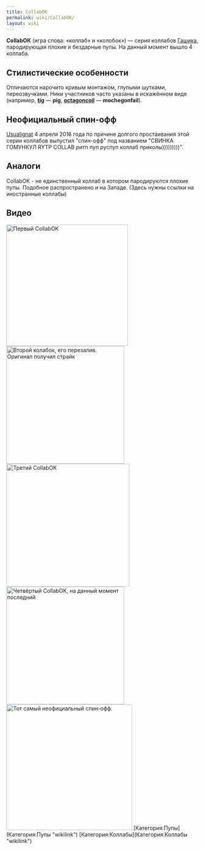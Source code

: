 ```yaml
---
title: CollabОК
permalink: wiki/CollabОК/
layout: wiki
---
```


**CollabОК** (игра слова: «коллаб» и «колобок») — серия коллабов
[Гашика](/wiki/Gashik "wikilink"), пародирующая плохие и бездарные пупы. На
данный момент вышло 4 коллаба.

## Стилистические особенности

Отличаются нарочито кривым монтажом, глупыми шутками, переозвучками.
Ники участников часто указаны в искажённом виде (например,
**[tig](tig "wikilink")** — **pig**,
**[octagoncoil](octagoncoil "wikilink")** — **mochegonfail**).

## Неофициальный спин-офф

[Usualignat](/wiki/Usualignat "wikilink") 4 апреля 2016 года по причине
долгого простаивания этой серии коллабов выпустил "спин-офф" под
названием "СВИНКА ГОМУНКУЛ RYTP COLLAB ритп пуп руспуп коллаб
приколы)))))))))".

## Аналоги

CollabOK - не единственный коллаб в котором пародируются плохие пупы.
Подобное распространено и на Западе. (Здесь нужны ссылки на иностранные
коллабы)

## Видео

<img src="RYTP_CollabОК" title="fig:Первый CollabOK" width="319" height="319" alt="Первый CollabOK" />
<img src="CollabOK_2_-_Перезалив_(без_Губки_Боба)" title="fig:Второй колабок, его перезалив. Оригинал получил страйк" width="309" height="309" alt="Второй колабок, его перезалив. Оригинал получил страйк" />
<img src="CollabOK_3" title="fig:Третий CollabOK" width="323" height="323" alt="Третий CollabOK" /><img src="CollabOK_IV" title="fig:Четвёртый CollabOK, на данный момент последний" width="309" height="309" alt="Четвёртый CollabOK, на данный момент последний" />
<img src="СВИНКА_ГОМУНКУЛ_RYTP_COLLAB_ритп_пуп_руспуп_коллаб_приколы)))))))))" title="fig:Тот самый неофициальный спин-офф." width="330" height="330" alt="Тот самый неофициальный спин-офф." />
[Категория:Пупы](Категория:Пупы "wikilink")
[Категория:Коллабы](Категория:Коллабы "wikilink")
